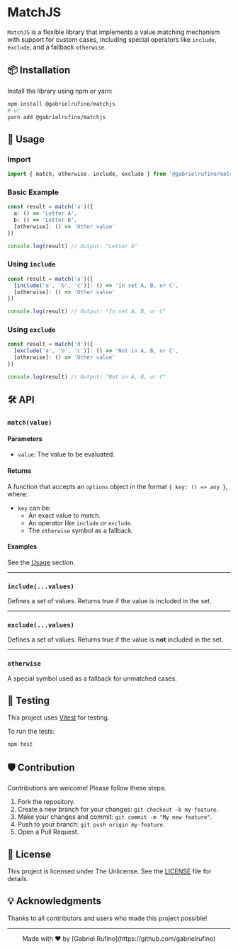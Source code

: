 # MatchJS

`MatchJS` is a flexible library that implements a value matching mechanism with support for custom cases, including special operators like `include`, `exclude`, and a fallback `otherwise`.

## 📦 Installation

Install the library using npm or yarn:

```sh
npm install @gabrielrufino/matchjs
# or
yarn add @gabrielrufino/matchjs
```

## 🚀 Usage

### Import

```ts
import { match, otherwise, include, exclude } from '@gabrielrufino/matchjs'
```

### Basic Example

```ts
const result = match('a')({
  a: () => 'Letter A',
  b: () => 'Letter B',
  [otherwise]: () => 'Other value'
})

console.log(result) // Output: "Letter A"
```

### Using `include`

```ts
const result = match('a')({
  [include('a', 'b', 'c')]: () => 'In set A, B, or C',
  [otherwise]: () => 'Other value'
})

console.log(result) // Output: "In set A, B, or C"
```

### Using `exclude`

```ts
const result = match('d')({
  [exclude('a', 'b', 'c')]: () => 'Not in A, B, or C',
  [otherwise]: () => 'Other value'
})

console.log(result) // Output: "Not in A, B, or C"
```

## 🛠️ API

### `match(value)`

#### Parameters
- `value`: The value to be evaluated.

#### Returns
A function that accepts an `options` object in the format `{ key: () => any }`, where:
- `key` can be:
  - An exact value to match.
  - An operator like `include` or `exclude`.
  - The `otherwise` symbol as a fallback.

#### Examples
See the [Usage](#-usage) section.

---

### `include(...values)`

Defines a set of values. Returns true if the value is included in the set.

---

### `exclude(...values)`

Defines a set of values. Returns true if the value is **not** included in the set.

---

### `otherwise`

A special symbol used as a fallback for unmatched cases.

## 🧪 Testing

This project uses [Vitest](https://vitest.dev/) for testing.

To run the tests:

```bash
npm test
```

## 🛡️ Contribution

Contributions are welcome! Please follow these steps:

1. Fork the repository.
2. Create a new branch for your changes: `git checkout -b my-feature`.
3. Make your changes and commit: `git commit -m "My new feature"`.
4. Push to your branch: `git push origin my-feature`.
5. Open a Pull Request.

## 📄 License

This project is licensed under The Unlicense. See the [LICENSE](./LICENSE) file for details.

## 💡 Acknowledgments

Thanks to all contributors and users who made this project possible!

---

<div align="center">
Made with ❤️ by [Gabriel Rufino](https://github.com/gabrielrufino)
</div>
